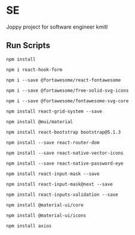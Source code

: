 # SE
Joppy project for software engineer kmitl
## Run Scripts

`npm install`

`npm i react-hook-form`

`npm i --save @fortawesome/react-fontawesome`

`npm i --save @fortawesome/free-solid-svg-icons`

`npm i --save @fortawesome/fontawesome-svg-core`

`npm install react-grid-system --save`

`npm install @mui/material`

`npm install react-bootstrap bootstrap@5.1.3`

`npm install --save react-router-dom`

`npm install --save react-native-vector-icons`

`npm install --save react-native-password-eye`

`npm install react-input-mask --save`

`npm install react-input-mask@next --save`

`npm install react-inputs-validation --save`

`npm install @material-ui/core`

`npm install @material-ui/icons`

`npm install axios`
